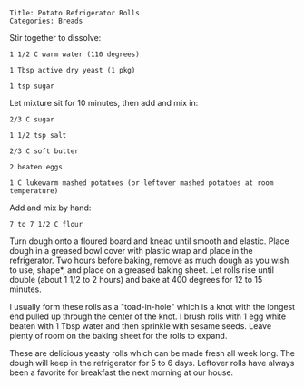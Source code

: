 ~~~ recipe-info
Title: Potato Refrigerator Rolls
Categories: Breads
~~~

Stir together to dissolve:

~~~ recipe-ingredients
1 1/2 C warm water (110 degrees)

1 Tbsp active dry yeast (1 pkg)

1 tsp sugar
~~~

Let mixture sit for 10 minutes, then add and mix in:

~~~ recipe-ingredients
2/3 C sugar

1 1/2 tsp salt

2/3 C soft butter

2 beaten eggs

1 C lukewarm mashed potatoes (or leftover mashed potatoes at room temperature)
~~~

Add and mix by hand:

~~~ recipe-ingredients
7 to 7 1/2 C flour
~~~

Turn dough onto a floured board and knead until smooth and elastic. Place dough in a greased bowl
cover with plastic wrap and place in the refrigerator. Two hours before baking, remove as much dough
as you wish to use, shape*, and place on a greased baking sheet. Let rolls rise until double (about
1 1/2 to 2 hours) and bake at 400 degrees for 12 to 15 minutes.

I usually form these rolls as a "toad-in-hole" which is a knot with the longest end pulled up
through the center of the knot. I brush rolls with 1 egg white beaten with 1 Tbsp water and then
sprinkle with sesame seeds. Leave plenty of room on the baking sheet for the rolls to expand.

These are delicious yeasty rolls which can be made fresh all week long. The dough will keep in the
refrigerator for 5 to 6 days. Leftover rolls have always been a favorite for breakfast the next
morning at our house.
